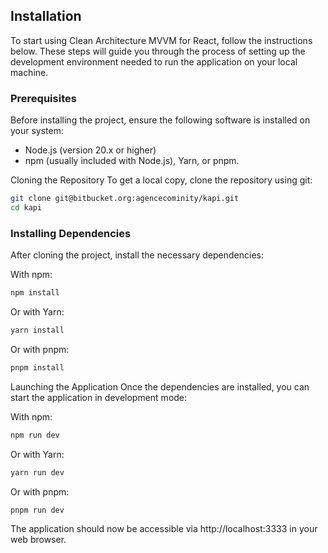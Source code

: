 ## Installation
To start using Clean Architecture MVVM for React, follow the instructions below. These steps will guide you through the process of setting up the development environment needed to run the application on your local machine.

### Prerequisites
Before installing the project, ensure the following software is installed on your system:

- Node.js (version 20.x or higher)
- npm (usually included with Node.js), Yarn, or pnpm.

Cloning the Repository
To get a local copy, clone the repository using git:

```bash
git clone git@bitbucket.org:agencecominity/kapi.git
cd kapi
```
### Installing Dependencies
After cloning the project, install the necessary dependencies:

With npm:

```bash
npm install
```

Or with Yarn:
```bash
yarn install
```
Or with pnpm:
```bash
pnpm install
```
Launching the Application
Once the dependencies are installed, you can start the application in development mode:

With npm:
```bash
npm run dev
```
Or with Yarn:
```bash
yarn run dev
```
Or with pnpm:
```bash
pnpm run dev
```
The application should now be accessible via http://localhost:3333 in your web browser.